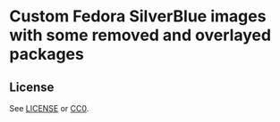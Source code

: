 # Custom Fedora SilverBlue images with some removed and overlayed packages


## License

See [LICENSE](LICENSE) or [CC0](https://creativecommons.org/public-domain/cc0/).

